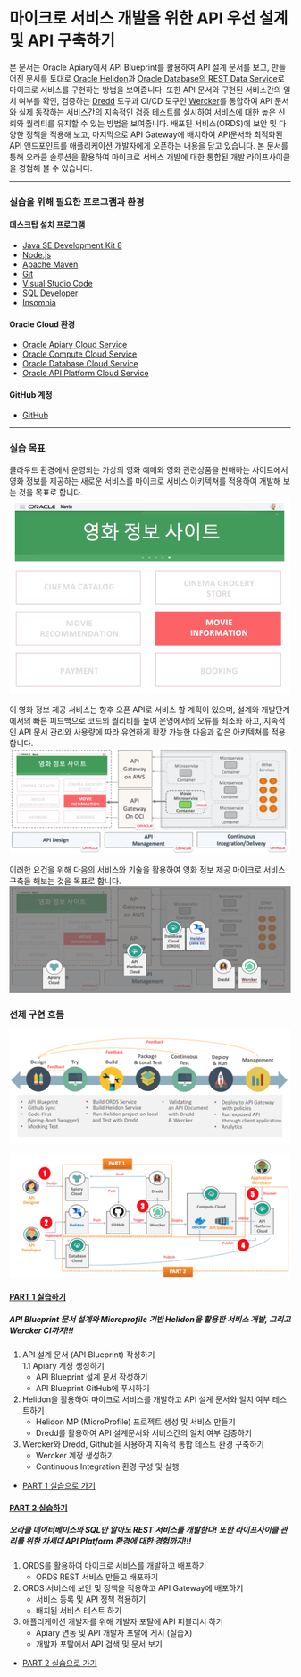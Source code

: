 # 마이크로 서비스 개발을 위한 API 우선 설계 및 API 구축하기

본 문서는 Oracle Apiary에서 API Blueprint를 활용하여 API 설계 문서를 보고, 만들어진 문서를 토대로 [Oracle Helidon](http://helidon.io)과 [Oracle Database의 REST Data Service](https://www.oracle.com/database/technologies/appdev/rest.html)로 마이크로 서비스를 구현하는 방법을 보여줍니다. 
또한 API 문서와 구현된 서비스간의 일치 여부를 확인, 검증하는 [Dredd](https://github.com/apiaryio/dredd) 도구과 CI/CD 도구인 [Wercker](https://app.wercker.com/)를 통합하여 API 문서와 실제 동작하는 서비스간의 지속적인 검증 테스트를 실시하여 서비스에 대한 높은 신뢰와 퀄리티를 유지할 수 있는 방법을 보여줍니다.
배포된 서비스(ORDS)에 보안 및 다양한 정책을 적용해 보고, 마지막으로 API Gateway에 배치하여 API문서와 최적화된 API 앤드포인트를 애플리케이션 개발자에게 오픈하는 내용을 담고 있습니다.
본 문서를 통해 오라클 솔루션을 활용하여 마이크로 서비스 개발에 대한 통합된 개발 라이프사이클을 경험해 볼 수 있습니다.

***

### 실습을 위해 필요한 프로그램과 환경
#### 데스크탑 설치 프로그램
* [Java SE Development Kit 8](https://www.oracle.com/technetwork/java/javase/downloads/jdk8-downloads-2133151.html)
* [Node.js](https://nodejs.org/ko/download)
* [Apache Maven](https://maven.apache.org/download.cgi)
* [Git](https://git-scm.com/download/win)
* [Visual Studio Code](https://code.visualstudio.com/download)
* [SQL Developer](https://www.oracle.com/technetwork/developer-tools/sql-developer/downloads/index.html)
* [Insomnia](https://insomnia.rest/download)

#### Oracle Cloud 환경
* [Oracle Apiary Cloud Service](https://apiary.io)
* [Oracle Compute Cloud Service](https://cloud.oracle.com/ko_KR/compute)
* [Oracle Database Cloud Service](https://cloud.oracle.com/ko_KR/database)
* [Oracle API Platform Cloud Service](https://cloud.oracle.com/ko_KR/api-platform)

#### GitHub 계정
* [GitHub](https://github.com)

***

### 실습 목표

클라우드 환경에서 운영되는 가상의 영화 예매와 영화 관련상품을 판매하는 사이트에서 영화 정보를 제공하는 새로운 서비스를 마이크로 서비스 아키텍쳐를 적용하여 개발해 보는 것을 목표로 합니다.  
![Scenario1](images/api_handson_objective_1.png)

이 영화 정보 제공 서비스는 향후 오픈 API로 서비스 할 계획이 있으며, 설계와 개발단계에서의 빠른 피드백으로 코드의 퀄리티를 높여
운영에서의 오류를 최소화 하고, 지속적인 API 문서 관리와 사용량에 따라 유연하게 확장 가능한 다음과 같은 아키텍쳐를 적용합니다.  
![Scenario1](images/api_handson_objective_2.png)

이러한 요건을 위해 다음의 서비스와 기술을 활용하여 영화 정보 제공 마이크로 서비스 구축을 해보는 것을 목표로 합니다.  
![Scenario1](images/api_handson_objective_3.png)

### 전체 구현 흐름
![Scenario1](images/api_first_design_scenario_0.png)

![Scenario2](images/api_first_design_scenario.png)
#### [PART 1 실습하기](HOL-PART1.md)
##### API Blueprint 문서 설계와 Microprofile 기반 Helidon을 활용한 서비스 개발, 그리고 Wercker CI까지!!!
1. API 설계 문서 (API Blueprint) 작성하기  
   1.1 Apiary 계정 생성하기  
   * API Blueprint 설계 문서 작성하기  
   * API Blueprint GitHub에 푸시하기  
2. Helidon을 활용하여 마이크로 서비스를 개발하고 API 설계 문서와 일치 여부 테스트하기  
   * Helidon MP (MicroProfile) 프로젝트 생성 및 서비스 만들기  
   * Dredd를 활용하여 API 설계문서와 서비스간의 일치 여부 검증하기  
3. Wercker와 Dredd, Github을 사용하여 지속적 통합 테스트 환경 구축하기  
   * Wercker 계정 생성하기  
   * Continuous Integration 환경 구성 및 실행  

- [PART 1 실습으로 가기](HOL-PART1.md)

#### [PART 2 실습하기](HOL-PART2.md)
##### 오라클 데이터베이스와 SQL만 알아도 REST 서비스를 개발한다! 또한 라이프사이클 관리를 위한 차세대 API Platform 환경에 대한 경험까지!!!
1. ORDS를 활용하여 마이크로 서비스를 개발하고 배포하기  
   * ORDS REST 서비스 만들고 배포하기  
2. ORDS 서비스에 보안 및 정책을 적용하고 API Gateway에 배포하기  
   * 서비스 등록 및 API 정책 적용하기  
   * 배치된 서비스 테스트 하기  
3. 애플리케이션 개발자를 위해 개발자 포탈에 API 퍼블리시 하기  
   * Apiary 연동 및 API 개발자 포탈에 게시 (실습X)  
   * 개발자 포탈에서 API 검색 및 문서 보기  

- [PART 2 실습으로 가기](HOL-PART2.md)
